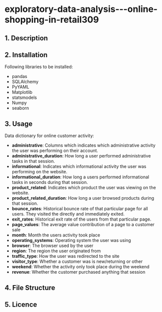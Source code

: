 # exploratory-data-analysis---online-shopping-in-retail309

## 1. Description

## 2. Installation
Following libraries to be installed:
- pandas
- SQLAlchemy
- PyYAML
- Matplotlib
- statsmodels
- Numpy
- seaborn

## 3. Usage
Data dictionary for online customer activity:

- **administrative**: Columns which indicates which administrative activity the user was performing on their account.
- **administrative_duration**: How long a user performed administrative tasks in that session.
- **informational**: Indicates which informational activity the user was performing on the website.
- **informational_duration**: How long a users performed informational tasks in seconds during that session.
- **product_related**: Indicates which product the user was viewing on the website.
- **product_related_duration**: How long a user browsed products during that session. 
- **bounce_rates**: Historical bounce rate of that particular page for all users. They visited the directly and immediately exited.
- **exit_rates**: Historical exit rate of the users from that particular page. 
- **page_values**: The average value contribution of a page to a customer sale
- **month**: Month the users activity took place
- **operating_systems**: Operating system the user was using
- **browser**: The browser used by the user
- **region**: The region the user originated from
- **traffic_type**: How the user was redirected to the site
- **visitor_type**: Whether a customer was is new/returning or other
- **weekend**: Whether the activity only took place during the weekend
- **revenue**: Whether the customer purchased anything that session

## 4. File Structure

## 5. Licence
